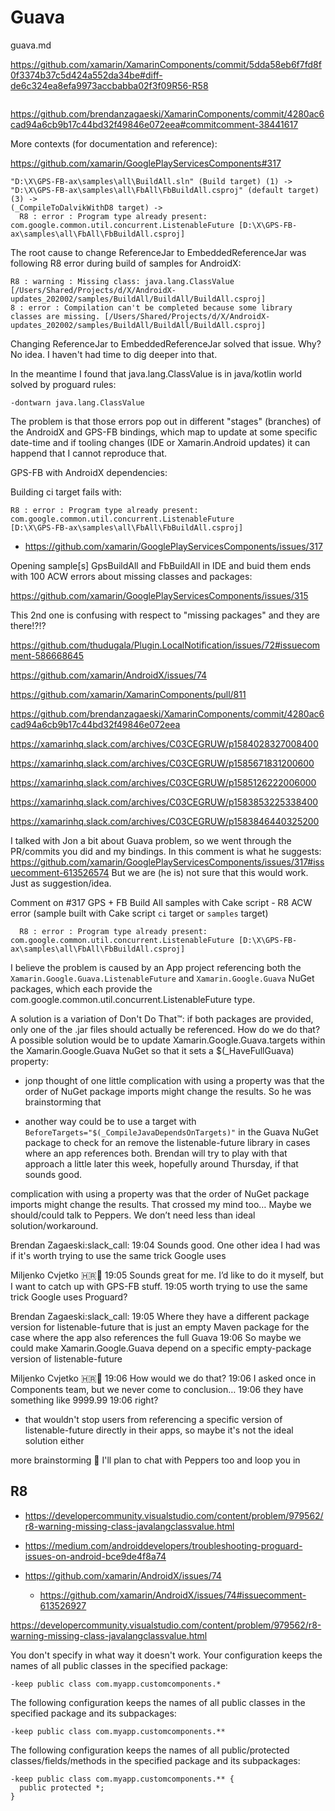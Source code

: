 # Guava

guava.md

https://github.com/xamarin/XamarinComponents/commit/5dda58eb6f7fd8f0f3374b37c5d424a552da34be#diff-de6c324ea8efa9973accbabba02f3f09R56-R58

```
```

https://github.com/brendanzagaeski/XamarinComponents/commit/4280ac6cad94a6cb9b17c44bd32f49846e072eea#commitcomment-38441617

More contexts (for documentation and reference):

https://github.com/xamarin/GooglePlayServicesComponents#317

```
"D:\X\GPS-FB-ax\samples\all\BuildAll.sln" (Build target) (1) ->
"D:\X\GPS-FB-ax\samples\all\FbAll\FbBuildAll.csproj" (default target) (3) ->
(_CompileToDalvikWithD8 target) ->
  R8 : error : Program type already present: com.google.common.util.concurrent.ListenableFuture [D:\X\GPS-FB-ax\samples\all\FbAll\FbBuildAll.csproj]
```

The root cause to change ReferenceJar to EmbeddedReferenceJar was following R8 error during build of 
samples for AndroidX:

```
R8 : warning : Missing class: java.lang.ClassValue [/Users/Shared/Projects/d/X/AndroidX-updates_202002/samples/BuildAll/BuildAll/BuildAll.csproj]
8 : error : Compilation can't be completed because some library classes are missing. [/Users/Shared/Projects/d/X/AndroidX-updates_202002/samples/BuildAll/BuildAll/BuildAll.csproj]
```

Changing ReferenceJar to EmbeddedReferenceJar solved that issue. Why? No idea. I haven't had time to dig deeper into that.

In the meantime I found that java.lang.ClassValue is in java/kotlin world solved by proguard rules:

```
-dontwarn java.lang.ClassValue
```

The problem is that those errors pop out in different "stages" (branches) of the AndroidX and GPS-FB bindings, which map to 
update at some specific date-time and if tooling changes (IDE or Xamarin.Android updates) it can happend that I cannot 
reproduce that.



GPS-FB with AndroidX dependencies:

Building ci target fails with:

```
R8 : error : Program type already present: com.google.common.util.concurrent.ListenableFuture 
[D:\X\GPS-FB-ax\samples\all\FbAll\FbBuildAll.csproj]
```

*   https://github.com/xamarin/GooglePlayServicesComponents/issues/317

Opening sample[s] GpsBuildAll and FbBuildAll in IDE and buid them ends with 100 ACW errors about missing 
classes and packages:

https://github.com/xamarin/GooglePlayServicesComponents/issues/315

This 2nd one is confusing with respect to "missing packages" and they are there!?!?

https://github.com/thudugala/Plugin.LocalNotification/issues/72#issuecomment-586668645

https://github.com/xamarin/AndroidX/issues/74

https://github.com/xamarin/XamarinComponents/pull/811

https://github.com/brendanzagaeski/XamarinComponents/commit/4280ac6cad94a6cb9b17c44bd32f49846e072eea



https://xamarinhq.slack.com/archives/C03CEGRUW/p1584028327008400

https://xamarinhq.slack.com/archives/C03CEGRUW/p1585671831200600

https://xamarinhq.slack.com/archives/C03CEGRUW/p1585126222006000

https://xamarinhq.slack.com/archives/C03CEGRUW/p1583853225338400

https://xamarinhq.slack.com/archives/C03CEGRUW/p1583846440325200



I talked with Jon a bit about Guava problem, so we went through the PR/commits you did and my bindings.
In this comment is what he suggests:
https://github.com/xamarin/GooglePlayServicesComponents/issues/317#issuecomment-613526574
But we are (he is) not sure that this would work.
Just as suggestion/idea.

Comment on #317 GPS + FB Build All samples with Cake script - R8 ACW error (sample built with Cake 
script `ci` target or `samples` target)

```
  R8 : error : Program type already present: com.google.common.util.concurrent.ListenableFuture [D:\X\GPS-FB-ax\samples\all\FbAll\FbBuildAll.csproj]
```

I believe the problem is caused by an App project referencing both the `Xamarin.Google.Guava.ListenableFuture` 
and `Xamarin.Google.Guava` NuGet packages, which each provide the com.google.common.util.concurrent.ListenableFuture 
type.

A solution is a variation of Don't Do That™: if both packages are provided, only one of the .jar files should 
actually be referenced.
How do we do that?
A possible solution would be to update Xamarin.Google.Guava.targets within the Xamarin.Google.Guava NuGet so that 
it sets a $(_HaveFullGuava) property:



*   jonp thought of one little complication with using a property was that the order of 
    NuGet package imports might change the results. So he was brainstorming that 
    
*   another way could be to use a target with `BeforeTargets="$(_CompileJavaDependsOnTargets)"` in 
    the Guava NuGet package to check for an remove the listenable-future library in cases where an 
    app references both. 
    Brendan will try to play with that approach a little later this week, hopefully around Thursday, 
    if that sounds good.

complication with using a property was that the order of NuGet package imports might change the results.
That crossed my mind too…
Maybe we should/could talk to Peppers.
We don’t need less than ideal solution/workaround.

Brendan Zagaeski:slack_call:  19:04
Sounds good. One other idea I had was if it's worth trying to use the same trick Google uses

Miljenko Cvjetko 🇭🇷:house_with_garden:  19:05
Sounds great for me. I’d like to do it myself, but I want to catch up with GPS-FB stuff.
19:05
worth trying to use the same trick Google uses
Proguard?

Brendan Zagaeski:slack_call:  19:05
Where they have a different package version for listenable-future that is just an empty Maven package for the case where the app also references the full Guava
19:06
So maybe we could make Xamarin.Google.Guava depend on a specific empty-package version of listenable-future

Miljenko Cvjetko 🇭🇷:house_with_garden:  19:06
How would we do that?
19:06
I asked once in Components team, but we never come to conclusion…
19:06
they have something like 9999.99
19:06
right?


*   that wouldn't stop users from referencing a specific version of listenable-future directly 
    in their apps, so maybe it's not the ideal solution either

more brainstorming :slightly_smiling_face: I'll plan to chat with Peppers too and loop you in




## R8

*   https://developercommunity.visualstudio.com/content/problem/979562/r8-warning-missing-class-javalangclassvalue.html

*   https://medium.com/androiddevelopers/troubleshooting-proguard-issues-on-android-bce9de4f8a74

*   https://github.com/xamarin/AndroidX/issues/74

    *   https://github.com/xamarin/AndroidX/issues/74#issuecomment-613526927

https://developercommunity.visualstudio.com/content/problem/979562/r8-warning-missing-class-javalangclassvalue.html


You don't specify in what way it doesn't work. Your configuration keeps the names of all public classes in the specified package:

```
-keep public class com.myapp.customcomponents.*
```

The following configuration keeps the names of all public classes in the specified package and its subpackages:

```
-keep public class com.myapp.customcomponents.**
```

The following configuration keeps the names of all public/protected classes/fields/methods in the specified package and its subpackages:

```
-keep public class com.myapp.customcomponents.** {
  public protected *;
}
```
